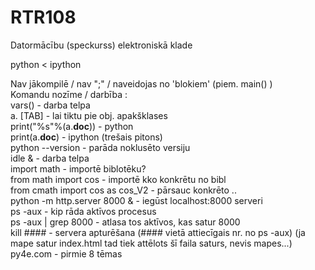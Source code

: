 # RTR108
Datormācību (speckurss) elektroniskā klade  

python < ipython  
  
Nav jākompilē / nav ";" / naveidojas no 'blokiem' (piem. main() )  
Komandu nozīme / darbība :  
vars() 			- darba telpa  
a. [TAB] 		- lai tiktu pie obj. apakšklases  
print("%s"%(a.__doc__)) - python  
print(a.__doc__)	- ipython (trešais pitons)  
python --version	- parāda noklusēto versiju  
 idle &  		- darba telpa  
import math 		- importē biblotēku?  
from math import cos	- importē kko konkrētu no bibl  
from cmath import cos as cos_V2	- pārsauc konkrēto ..  
python -m http.server 8000 &	- iegūst localhost:8000 serveri  
ps -aux			- kip rāda aktīvos procesus  
ps -aux | grep 8000	- atlasa tos aktīvos, kas satur 8000  
kill ####		- servera apturēšana (#### vietā attiecīgais nr. no ps -aux) 
(ja mape satur index.html tad tiek attēlots šī faila saturs, nevis mapes...)
py4e.com - pirmie 8 tēmas  
  
  
